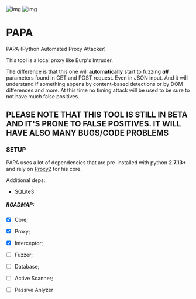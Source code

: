 ![img](https://img.shields.io/badge/Python-2.7-green.svg?style=for-the-badge) ![img](https://img.shields.io/badge/Version-0.0.1-orange.svg?style=for-the-badge)

# PAPA
PAPA (Python Automated Proxy Attacker)

This tool is a local proxy like Burp's Intruder.

The difference is that this one will **automatically** start to fuzzing **_all_** parameters found in GET and POST request.
Even in JSON input.
And it will understand if something appens by content-based detections or by DOM differences and more.
At this time no timing attack will be used to be sure to not have much false positives.

## PLEASE NOTE THAT THIS TOOL IS STILL IN BETA AND IT'S PRONE TO FALSE POSITIVES. IT WILL HAVE ALSO MANY BUGS/CODE PROBLEMS

### SETUP

PAPA uses a lot of dependencies that are pre-installed with python **2.7.13+** and rely on [Proxy2](https://github.com/inaz2/proxy2) for his core.

Additional deps:

- SQLite3

##### ROADMAP:
- [x] Core;
- [x] Proxy;
- [x] Interceptor;
- [ ] Fuzzer;
- [ ] Database;
- [ ] Active Scanner;
- [ ] Passive Anlyzer

